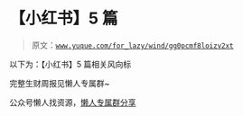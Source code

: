 # 【小红书】5 篇

> 原文：[`www.yuque.com/for_lazy/wind/gg0pcmf8loizv2xt`](https://www.yuque.com/for_lazy/wind/gg0pcmf8loizv2xt)

以下为：【小红书】5 篇相关风向标

完整生财周报见懒人专属群~

公众号懒人找资源，[懒人专属群分享](https://lazybook.fun/#/blog/group)